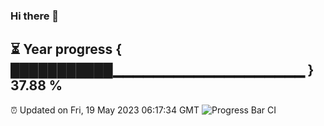 ### Hi there 👋
⏳ Year progress { ███████████▁▁▁▁▁▁▁▁▁▁▁▁▁▁▁▁▁▁▁ } 37.88 %
---
⏰ Updated on Fri, 19 May 2023 06:17:34 GMT
![Progress Bar CI](https://github.com/liununu/liununu/workflows/Progress%20Bar%20CI/badge.svg)
